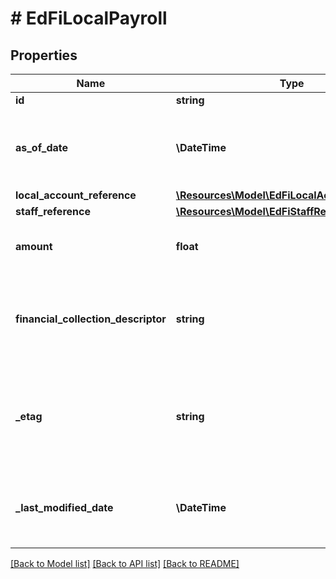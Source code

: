 # # EdFiLocalPayroll

## Properties

Name | Type | Description | Notes
------------ | ------------- | ------------- | -------------
**id** | **string** |  | [optional]
**as_of_date** | **\DateTime** | The date of the reported amount for the account. |
**local_account_reference** | [**\Resources\Model\EdFiLocalAccountReference**](EdFiLocalAccountReference.md) |  |
**staff_reference** | [**\Resources\Model\EdFiStaffReference**](EdFiStaffReference.md) |  |
**amount** | **float** | Current balance for the account. |
**financial_collection_descriptor** | **string** | The accounting period or grouping for which the amount is collected. | [optional]
**_etag** | **string** | A unique system-generated value that identifies the version of the resource. | [optional]
**_last_modified_date** | **\DateTime** | The date and time the resource was last modified. | [optional]

[[Back to Model list]](../../README.md#models) [[Back to API list]](../../README.md#endpoints) [[Back to README]](../../README.md)
